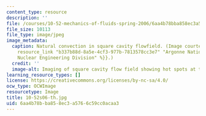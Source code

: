 ```yaml
---
content_type: resource
description: ''
file: /courses/10-52-mechanics-of-fluids-spring-2006/6aa4b78bba858ec3a5766c59cc0acaa3_10-52s06-th.jpg
file_size: 10113
file_type: image/jpeg
image_metadata:
  caption: Natural convection in square cavity flowfield. (Image courtesy of the {{%
    resource_link "b337b88d-8a5e-4cf3-977b-7813578cc3e7" "Argonne National Laboratory,
    Nuclear Engineering Division" %}}.)
  credit: ''
  image-alt: Imaging of square cavity flow field showing hot spots at the sides.
learning_resource_types: []
license: https://creativecommons.org/licenses/by-nc-sa/4.0/
ocw_type: OCWImage
resourcetype: Image
title: 10-52s06-th.jpg
uid: 6aa4b78b-ba85-8ec3-a576-6c59cc0acaa3
---
```

